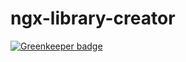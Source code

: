 # ngx-library-creator

[![Greenkeeper badge](https://badges.greenkeeper.io/interactive-apps/ngx-library-creator.svg)](https://greenkeeper.io/)
